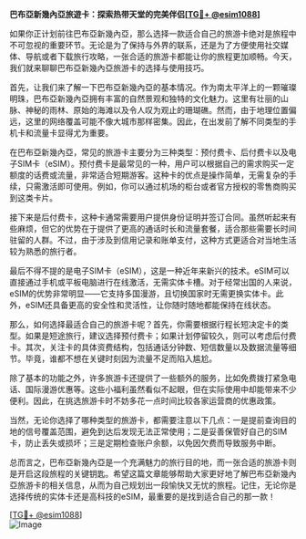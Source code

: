 **巴布亞新幾內亞旅遊卡：探索热带天堂的完美伴侣[[TG💪+ @esim1088](https://t.me/s/esim1088)]**

如果你正计划前往巴布亞新幾內亞，那么选择一款适合自己的旅游卡绝对是旅程中不可忽视的重要环节。无论是为了保持与外界的联系，还是为了方便使用社交媒体、导航或者下载旅行攻略，一张合适的旅游卡都能让你的旅程更加顺畅。今天，我们就来聊聊巴布亞新幾內亞旅游卡的选择与使用技巧。

首先，让我们来了解一下巴布亞新幾內亞的基本情况。作为南太平洋上的一颗璀璨明珠，巴布亞新幾內亞拥有丰富的自然景观和独特的文化魅力。这里有壮丽的山脉、神秘的雨林、原始的海滩以及令人叹为观止的珊瑚礁。然而，由于地理位置偏远，这里的网络覆盖可能不像大城市那样密集。因此，在出发前了解不同类型的手机卡和流量卡显得尤为重要。

在巴布亞新幾內亞，常见的旅游卡主要分为三种类型：预付费卡、后付费卡以及电子SIM卡（eSIM）。预付费卡是最常见的一种，用户可以根据自己的需求购买一定额度的话费或流量，非常适合短期游客。这种卡的优点是操作简单，无需复杂的手续，只需激活即可使用。例如，你可以通过机场的柜台或者官方授权的零售商购买到这类卡片。

接下来是后付费卡，这种卡通常需要用户提供身份证明并签订合同。虽然听起来有些麻烦，但它的优势在于提供了更高的通话时长和流量套餐，适合那些需要长时间驻留的人群。不过，由于涉及到信用记录和账单支付，这种方式更适合对当地生活较为熟悉的旅行者。

最后不得不提的是电子SIM卡（eSIM），这是一种近年来新兴的技术。eSIM可以直接通过手机或平板电脑进行在线激活，无需实体卡槽。对于经常出国的人来说，eSIM的优势非常明显——它支持多国漫游，且切换国家时无需更换实体卡。此外，eSIM还具备更高的安全性和灵活性，让你随时随地都能保持在线状态。

那么，如何选择最适合自己的旅游卡呢？首先，你需要根据行程长短决定卡的类型。如果是短途旅行，建议选择预付费卡；如果计划停留较久，则可以考虑后付费卡。其次，关注卡的具体资费结构，包括通话分钟数、短信数量以及数据流量等细节。毕竟，谁都不想在关键时刻因为流量不足而陷入尴尬。

除了基本的功能之外，许多旅游卡还提供了一些额外的服务，比如免费拨打紧急电话、国际漫游优惠等。这些小福利虽然看似不起眼，但在实际使用中却能带来不少便利。因此，在挑选旅游卡时不妨多花一点时间比较各家运营商的优惠政策。

当然，无论你选择了哪种类型的旅游卡，都需要注意以下几点：一是提前查询目的地的信号覆盖范围，避免到达后发现无法正常使用；二是妥善保管好自己的SIM卡，防止丢失或损坏；三是定期检查账户余额，以免因欠费而导致服务中断。

总而言之，巴布亞新幾內亞是一个充满魅力的旅行目的地，而一张合适的旅游卡则是开启这段旅程的关键钥匙。希望这篇文章能够帮助大家更好地了解巴布亞新幾內亞旅游卡的相关信息，从而为自己规划出一段愉快又无忧的旅程。记住，无论你是选择传统的实体卡还是高科技的eSIM，最重要的是找到适合自己的那一款！

[[TG💪+ @esim1088](https://t.me/s/esim1088)]  
![Image](https://i.postimg.cc/4NQfJmqS/Snipaste-2025-05-13-00-14-12.png)